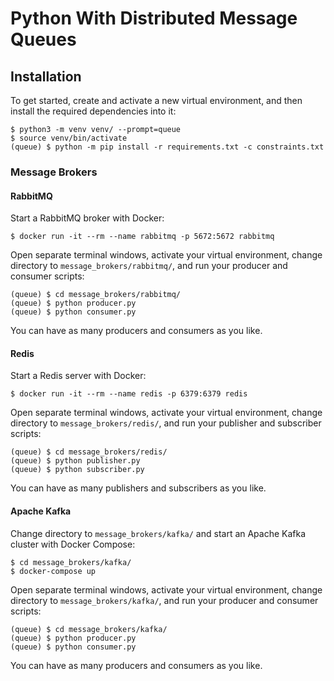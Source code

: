 # Python With Distributed Message Queues

## Installation

To get started, create and activate a new virtual environment, and then install the required dependencies into it:

```shell
$ python3 -m venv venv/ --prompt=queue
$ source venv/bin/activate
(queue) $ python -m pip install -r requirements.txt -c constraints.txt
```


### Message Brokers

#### RabbitMQ

Start a RabbitMQ broker with Docker:

```shell
$ docker run -it --rm --name rabbitmq -p 5672:5672 rabbitmq
```

Open separate terminal windows, activate your virtual environment, change directory to `message_brokers/rabbitmq/`, and run your producer and consumer scripts:  

```shell
(queue) $ cd message_brokers/rabbitmq/
(queue) $ python producer.py
(queue) $ python consumer.py
```

You can have as many producers and consumers as you like.

#### Redis

Start a Redis server with Docker:

```shell
$ docker run -it --rm --name redis -p 6379:6379 redis
```

Open separate terminal windows, activate your virtual environment, change directory to `message_brokers/redis/`, and run your publisher and subscriber scripts:  

```shell
(queue) $ cd message_brokers/redis/
(queue) $ python publisher.py
(queue) $ python subscriber.py
```

You can have as many publishers and subscribers as you like.

#### Apache Kafka

Change directory to `message_brokers/kafka/` and start an Apache Kafka cluster with Docker Compose:

```shell
$ cd message_brokers/kafka/
$ docker-compose up
```

Open separate terminal windows, activate your virtual environment, change directory to `message_brokers/kafka/`, and run your producer and consumer scripts:  

```shell
(queue) $ cd message_brokers/kafka/
(queue) $ python producer.py
(queue) $ python consumer.py
```

You can have as many producers and consumers as you like.